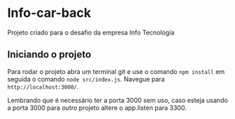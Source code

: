 # Info-car-back
Projeto criado para o desafio da empresa Info Tecnologia

## Iniciando o projeto

Para rodar o projeto abra um terminal git e use o comando `npm install` em seguida o comando `node src/index.js`. Navegue para `http://localhost:3000/`.

Lembrando que é necessário ter a porta 3000 sem uso, caso esteja usando a porta 3000 para outro projeto altere o app.listen para 3300. 

